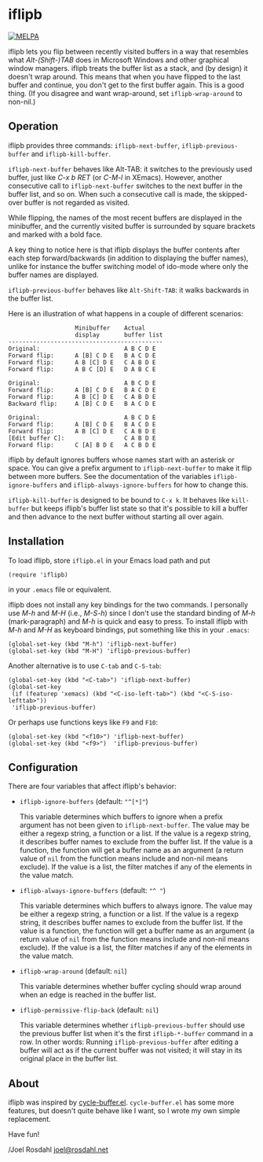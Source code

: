 iflipb
======

[![MELPA](https://melpa.org/packages/iflipb-badge.svg)](https://melpa.org/#/iflipb)

iflipb lets you flip between recently visited buffers in a way that resembles
what _Alt-(Shift-)TAB_ does in Microsoft Windows and other graphical window
managers. iflipb treats the buffer list as a stack, and (by design) it doesn't
wrap around. This means that when you have flipped to the last buffer and
continue, you don't get to the first buffer again. This is a good thing. (If
you disagree and want wrap-around, set `iflipb-wrap-around` to non-nil.)


Operation
---------

iflipb provides three commands: `iflipb-next-buffer`, `iflipb-previous-buffer`
and `iflipb-kill-buffer`.

`iflipb-next-buffer` behaves like Alt-TAB: it switches to the previously used
buffer, just like _C-x b RET_ (or _C-M-l_ in XEmacs). However, another
consecutive call to `iflipb-next-buffer` switches to the next buffer in the
buffer list, and so on. When such a consecutive call is made, the skipped-over
buffer is not regarded as visited.

While flipping, the names of the most recent buffers are displayed in the
minibuffer, and the currently visited buffer is surrounded by square brackets
and marked with a bold face.

A key thing to notice here is that iflipb displays the buffer contents after
each step forward/backwards (in addition to displaying the buffer names),
unlike for instance the buffer switching model of ido-mode where only the
buffer names are displayed.

`iflipb-previous-buffer` behaves like `Alt-Shift-TAB`: it walks backwards in
the buffer list.

Here is an illustration of what happens in a couple of different scenarios:

                       Minibuffer    Actual
                       display       buffer list
    --------------------------------------------
    Original:                        A B C D E
    Forward flip:      A [B] C D E   B A C D E
    Forward flip:      A B [C] D E   C A B D E
    Forward flip:      A B C [D] E   D A B C E

    Original:                        A B C D E
    Forward flip:      A [B] C D E   B A C D E
    Forward flip:      A B [C] D E   C A B D E
    Backward flip:     A [B] C D E   B A C D E

    Original:                        A B C D E
    Forward flip:      A [B] C D E   B A C D E
    Forward flip:      A B [C] D E   C A B D E
    [Edit buffer C]:                 C A B D E
    Forward flip:      C [A] B D E   A C B D E

iflipb by default ignores buffers whose names start with an asterisk or space.
You can give a prefix argument to `iflipb-next-buffer` to make it flip between
more buffers. See the documentation of the variables `iflipb-ignore-buffers`
and `iflipb-always-ignore-buffers` for how to change this.

`iflipb-kill-buffer` is designed to be bound to `C-x k`. It behaves like
`kill-buffer` but keeps iflipb's buffer list state so that it's possible to
kill a buffer and then advance to the next buffer without starting all over
again.


Installation
------------

To load iflipb, store `iflipb.el` in your Emacs load path and put

    (require 'iflipb)

in your `.emacs` file or equivalent.

iflipb does not install any key bindings for the two commands. I personally use
_M-h_ and _M-H_ (i.e., _M-S-h_) since I don't use the standard binding of _M-h_
(mark-paragraph) and _M-h_ is quick and easy to press. To install iflipb with
_M-h_ and _M-H_ as keyboard bindings, put something like this in your `.emacs`:

    (global-set-key (kbd "M-h") 'iflipb-next-buffer)
    (global-set-key (kbd "M-H") 'iflipb-previous-buffer)

Another alternative is to use `C-tab` and `C-S-tab`:

    (global-set-key (kbd "<C-tab>") 'iflipb-next-buffer)
    (global-set-key
     (if (featurep 'xemacs) (kbd "<C-iso-left-tab>") (kbd "<C-S-iso-lefttab>"))
     'iflipb-previous-buffer)

Or perhaps use functions keys like `F9` and `F10`:

    (global-set-key (kbd "<f10>") 'iflipb-next-buffer)
    (global-set-key (kbd "<f9>")  'iflipb-previous-buffer)


Configuration
-------------

There are four variables that affect iflipb's behavior:

* `iflipb-ignore-buffers` (default: `"^[*]"`)

  This variable determines which buffers to ignore when a prefix argument has
  not been given to `iflipb-next-buffer`. The value may be either a regexp
  string, a function or a list. If the value is a regexp string, it describes
  buffer names to exclude from the buffer list. If the value is a function, the
  function will get a buffer name as an argument (a return value of `nil` from
  the function means include and non-nil means exclude). If the value is a
  list, the filter matches if any of the elements in the value match.

* `iflipb-always-ignore-buffers` (default: `"^ "`)

  This variable determines which buffers to always ignore. The value may be
  either a regexp string, a function or a list. If the value is a regexp
  string, it describes buffer names to exclude from the buffer list. If the
  value is a function, the function will get a buffer name as an argument (a
  return value of `nil` from the function means include and non-nil means
  exclude). If the value is a list, the filter matches if any of the elements
  in the value match.

* `iflipb-wrap-around` (default: `nil`)

  This variable determines whether buffer cycling should wrap around when an
  edge is reached in the buffer list.

* `iflipb-permissive-flip-back` (default: `nil`)

  This variable determines whether `iflipb-previous-buffer` should use the
  previous buffer list when it's the first `iflipb-*-buffer` command in a row.
  In other words: Running `iflipb-previous-buffer` after editing a buffer will
  act as if the current buffer was not visited; it will stay in its original
  place in the buffer list.


About
-----

iflipb was inspired by
[cycle-buffer.el](http://kellyfelkins.org/pub/cycle-buffer.el).
`cycle-buffer.el` has some more features, but doesn't quite behave like I want,
so I wrote my own simple replacement.

Have fun!

/Joel Rosdahl <joel@rosdahl.net>

